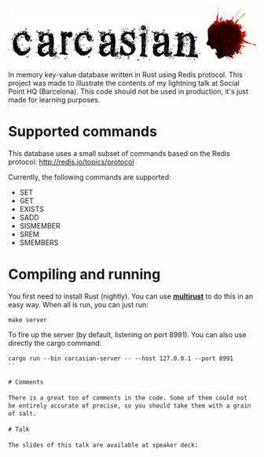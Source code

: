 ![Carcasian](https://raw.githubusercontent.com/albertofem/carcasian/master/logo.png)

In memory key-value database written in Rust using Redis protocol. This project was made to illustrate the contents of my lightning talk at Social Point HQ (Barcelona). This code should not be used in production, it's just made for learning purposes.

# Supported commands

This database uses a small subset of commands based on the Redis protocol: http://redis.io/topics/protocol

Currently, the following commands are supported:

* SET <key> <value>
* GET <key>
* EXISTS <key>
* SADD <key> <member>
* SISMEMBER <key> <member>
* SREM <key> <member>
* SMEMBERS <key>

# Compiling and running

You first need to install Rust (nightly). You can use **[multirust](https://github.com/brson/multirust)** to do this in an easy way. When all is run, you can just run:

```
make server
```

To fire up the server (by default, listening on port 8991). You can also use directly the cargo command:

```
cargo run --bin carcasian-server -- --host 127.0.0.1 --port 8991
``

# Comments

There is a great ton of comments in the code. Some of them could not be entirely accurate of precise, so you should take them with a grain of salt.

# Talk

The slides of this talk are available at speaker deck:

